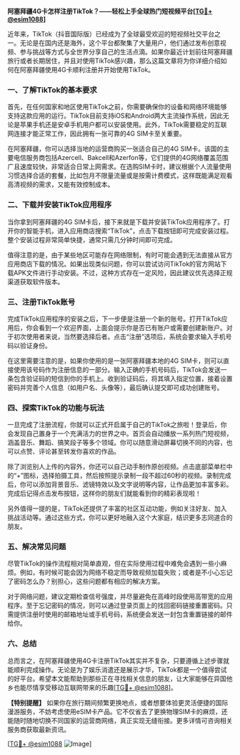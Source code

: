 **阿塞拜疆4G卡怎样注册TikTok？——轻松上手全球热门短视频平台[[TG💪+ @esim1088](https://t.me/s/esim1088)]**

近年来，TikTok（抖音国际版）已经成为了全球最受欢迎的短视频社交平台之一。无论是在国内还是海外，这个平台都聚集了大量用户，他们通过发布创意视频、参与挑战等方式与全世界分享自己的生活点滴。如果你最近计划前往阿塞拜疆旅行或者长期居住，并且对使用TikTok感兴趣，那么这篇文章将为你详细介绍如何在阿塞拜疆使用4G卡顺利注册并开始使用TikTok。

### 一、了解TikTok的基本要求

首先，在任何国家和地区使用TikTok之前，你需要确保你的设备和网络环境能够支持这款应用的运行。TikTok目前支持iOS和Android两大主流操作系统，因此无论是苹果手机还是安卓手机用户都可以安装使用。此外，TikTok需要稳定的互联网连接才能正常工作，因此拥有一张可靠的4G SIM卡至关重要。

在阿塞拜疆，你可以选择当地的运营商购买一张适合自己的4G SIM卡。该国的主要电信服务商包括Azercell、Bakcell和Azerfon等，它们提供的4G网络覆盖范围广且速度较快，非常适合日常上网需求。在选购SIM卡时，建议根据个人流量使用习惯选择合适的套餐，比如包月不限量流量或是按需计费模式，这样既能满足观看高清视频的需求，又能有效控制成本。

### 二、下载并安装TikTok应用程序

当你拿到阿塞拜疆的4G SIM卡后，接下来就是下载并安装TikTok应用程序了。打开你的智能手机，进入应用商店搜索“TikTok”，点击下载按钮即可完成安装过程。整个安装过程非常简单快捷，通常只需几分钟时间即可完成。

值得注意的是，由于某些地区可能存在网络限制，有时可能会遇到无法直接从官方应用商店下载的情况。如果出现类似问题，你可以尝试访问TikTok的官方网站下载APK文件进行手动安装。不过，这种方式存在一定风险，因此建议优先选择正规渠道获取软件版本。

### 三、注册TikTok账号

完成TikTok应用程序的安装之后，下一步便是注册一个新的账号。打开TikTok应用后，你会看到一个欢迎界面，上面会提示你是否已有账户或需要创建新账户。对于初次使用者来说，当然要选择后者。点击“注册”选项后，系统会要求输入手机号码以验证身份。

在这里需要注意的是，如果你使用的是一张阿塞拜疆本地的4G SIM卡，则可以直接使用该号码作为注册信息的一部分。输入正确的手机号码后，TikTok会发送一条包含验证码的短信到你的手机上。收到验证码后，将其填入指定位置，接着设置密码并完善个人信息（如用户名、头像等），最后确认提交即可成功创建账号。

### 四、探索TikTok的功能与玩法

一旦完成了注册流程，你就可以正式开启属于自己的TikTok之旅啦！登录后，你会发现自己置身于一个充满活力的世界之中。首页会自动播放一系列热门短视频，涵盖音乐、舞蹈、搞笑段子等多个领域。你可以随意滑动屏幕切换不同的内容，也可以点赞、评论甚至转发你喜欢的作品。

除了浏览别人上传的内容外，你还可以自己动手制作原创视频。点击底部菜单栏中的“+”图标，选择拍摄工具，然后按照提示录制一段不超过60秒的视频。录制完成后，你可以添加背景音乐、滤镜特效以及文字说明等内容，让作品更加丰富多彩。完成后记得点击发布按钮，这样你的朋友们就能看到你的精彩表现啦！

另外值得一提的是，TikTok还提供了丰富的社区互动功能，例如关注好友、加入挑战活动等。通过这些方式，你可以更好地融入这个大家庭，结识更多志同道合的朋友。

### 五、解决常见问题

尽管TikTok的操作流程相对简单直观，但在实际使用过程中难免会遇到一些小麻烦。例如，有时候可能会因为网络不稳定而导致视频加载失败；或者是不小心忘记了密码怎么办？别担心，这些问题都有相应的解决方案。

对于网络问题，建议定期检查信号强度，并尽量避免在高峰时段使用高带宽的应用程序。至于忘记密码的情况，则可以通过登录页面上的找回密码链接重置密码。只需提供注册时使用的邮箱地址或手机号码，系统便会发送一封包含重置链接的邮件给你。

### 六、总结

总而言之，在阿塞拜疆使用4G卡注册TikTok其实并不复杂，只要遵循上述步骤就能顺利完成操作。无论是为了娱乐消遣还是展示才华，TikTok都是一个值得尝试的好平台。希望本文能帮助到那些正在寻找相关信息的朋友，让大家能够在异国他乡也能尽情享受移动互联网带来的乐趣[[TG💪+ @esim1088](https://t.me/s/esim1088)]。

**【特别提醒】** 如果你在旅行期间频繁更换地点，或者想要体验更灵活便捷的国际漫游服务，不妨考虑使用eSIM卡产品。它不仅省去了更换物理SIM卡的麻烦，还能随时随地切换不同国家的运营商网络，真正实现无缝衔接。更多详情可咨询相关服务商获取最新资讯。

[[TG💪+ @esim1088](https://t.me/s/esim1088) ![Image](https://i.postimg.cc/4NQfJmqS/Snipaste-2025-05-13-00-14-12.png)]